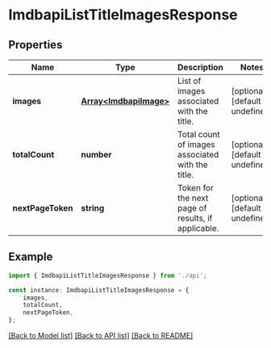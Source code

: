 # ImdbapiListTitleImagesResponse


## Properties

Name | Type | Description | Notes
------------ | ------------- | ------------- | -------------
**images** | [**Array&lt;ImdbapiImage&gt;**](ImdbapiImage.md) | List of images associated with the title. | [optional] [default to undefined]
**totalCount** | **number** | Total count of images associated with the title. | [optional] [default to undefined]
**nextPageToken** | **string** | Token for the next page of results, if applicable. | [optional] [default to undefined]

## Example

```typescript
import { ImdbapiListTitleImagesResponse } from './api';

const instance: ImdbapiListTitleImagesResponse = {
    images,
    totalCount,
    nextPageToken,
};
```

[[Back to Model list]](../README.md#documentation-for-models) [[Back to API list]](../README.md#documentation-for-api-endpoints) [[Back to README]](../README.md)
